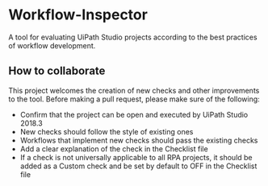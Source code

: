 # Workflow-Inspector
A tool for evaluating UiPath Studio projects according to the best practices of workflow development.

## How to collaborate
This project welcomes the creation of new checks and other improvements to the tool.
Before making a pull request, please make sure of the following:
- Confirm that the project can be open and executed by UiPath Studio 2018.3
- New checks should follow the style of existing ones
- Workflows that implement new checks should pass the existing checks
- Add a clear explanation of the check in the Checklist file
- If a check is not universally applicable to all RPA projects, it should be added as a Custom check and be set by default to OFF in the Checklist file
